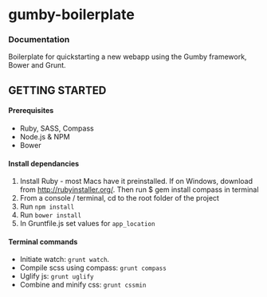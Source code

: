 gumby-boilerplate
=================

### Documentation

Boilerplate for quickstarting a new webapp using the Gumby framework, Bower and Grunt.

## GETTING STARTED

#### Prerequisites

* Ruby, SASS, Compass
* Node.js & NPM
* Bower

#### Install dependancies

1. Install Ruby - most Macs have it preinstalled. If on Windows, download from http://rubyinstaller.org/. Then run $ gem install compass in terminal
2. From a console / terminal, cd to the root folder of the project
3. Run `npm install`
4. Run `bower install`
5. In Gruntfile.js set values for `app_location`


#### Terminal commands

* Initiate watch: `grunt watch`.
* Compile scss using compass: `grunt compass`
* Uglify js: `grunt uglify`
* Combine and minify css: `grunt cssmin`